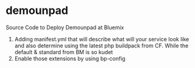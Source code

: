 # demounpad
Source Code to Deploy Demounpad at Bluemix

1. Adding manifest.yml that will describe what will your service look like and also determine using the latest php buildpack from CF.
While the default & standard from BM is so kudet
2. Enable those extensions by using bp-config 
